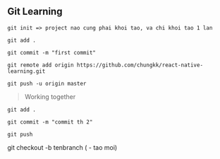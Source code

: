 ## Git Learning

```
git init => project nao cung phai khoi tao, va chi khoi tao 1 lan

git add .

git commit -m "first commit"

git remote add origin https://github.com/chungkk/react-native-learning.git

git push -u origin master
```

> Working together

```
git add .

git commit -m "commit th 2"

git push
```


git checkout -b tenbranch       ( - tao moi)